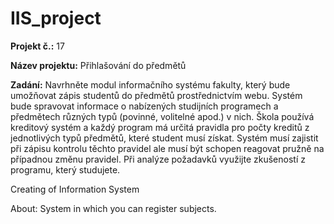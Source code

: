 # IIS_project
__Projekt č.:__ 17

__Název projektu:__ Přihlašování do předmětů

__Zadání:__
Navrhněte modul informačního systému fakulty, který bude umožňovat zápis studentů do předmětů prostřednictvím webu. Systém bude spravovat informace o nabízených studijních programech a předmětech různých typů (povinné, volitelné apod.) v nich. Škola používá kreditový systém a každý program má určitá pravidla pro počty kreditů z jednotlivých typů předmětů, které student musí získat. Systém musí zajistit při zápisu kontrolu těchto pravidel ale musí být schopen reagovat pružně na případnou změnu pravidel. Při analýze požadavků využijte zkušeností z programu, který studujete.

Creating of Information System

About: System in which you can register subjects.


